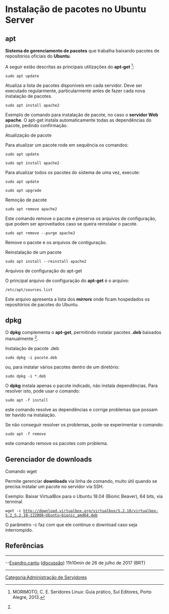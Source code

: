 # Instalação de pacotes no Ubuntu Server

## apt

**Sistema de gerenciamento de pacotes** que trabalha baixando pacotes de repositórios oficiais do **Ubuntu**.

A seguir estão descritas as principais utilizações do **apt-get** [^1]:

`sudo apt update`

Atualiza a lista de pacotes disponíveis em cada servidor. Deve ser executado regularmente, particularmente antes de fazer cada nova instalação de pacotes.

`sudo apt install apache2`

Exemplo de comando para instalação de pacote, no caso o **servidor Web apache**. O apt-get instala automaticamente todas as dependências do pacote, pedindo confirmação.

Atualização de pacote  
Para atualizar um pacote rode em sequência os comandos:

`sudo apt update`  
`sudo apt install apache2`

Para atualizar todos os pacotes do sistema de uma vez, execute:

`sudo apt update`  
`sudo apt upgrade`

Remoção de pacote  

`sudo apt remove apache2`

  
Este comando remove o pacote e preserva os arquivos de configuração, que podem ser aproveitados caso se queira reinstalar o pacote.

`sudo apt remove --purge apache2`

  
Remove o pacote e os arquivos de contiguração.

<!-- -->

Reinstalação de um pacote  

`sudo apt install --reinstall apache2`

Arquivos de configuração do apt-get  
O principal arquivo de configuração do **apt-get** é o arquivo:

`/etc/apt/sources.list`

  
Este arquivo apresenta a lista dos ***mirrors*** onde ficam hospedados os repositórios de pacotes do Ubuntu.

## dpkg

O **dpkg** complementa o **apt-get**, permitindo instalar pacotes **.deb** baixados manualmente [^2].

Instalação de pacote .deb  

`sudo dpkg -i pacote.deb`

  
ou, para instalar vários pacotes dentro de um diretório:

`sudo dpkg -i *.deb`  

O **dpkg** instala apenas o pacote indicado, não instala dependências. Para resolver isto, pode usar o comando:

`sudo apt -f install`

  
este comando resolve as dependências e corrige problemas que possam ter havido na instalação.

Se não conseguir resolver os problemas, pode-se experimentar o comando:

`sudo apt -f remove`

  
este comando remove os pacotes com problema.

## Gerenciador de downloads

Comando wget  
Permite gerenciar **downloads** via linha de comando, muito útil quando se precisa instalar um pacote no servidor via SSH.

Exemplo: Baixar VirtualBox para o Ubuntu 18.04 (Bionic Beaver), 64 bits, via terminal

`wget -c `[`http://download.virtualbox.org/virtualbox/5.2.10/virtualbox-5.2_5.2.10-122088~Ubuntu~bionic_amd64.deb`](http://download.virtualbox.org/virtualbox/5.2.10/virtualbox-5.2_5.2.10-122088~Ubuntu~bionic_amd64.deb)

  
O parâmetro -c faz com que ele continue o download caso seja interrompido.

## Referências

<references />

------------------------------------------------------------------------

--<a href="Usuário:Evandro.cantu" class="wikilink" title="Evandro.cantu">Evandro.cantu</a> (<a href="Usuário_Discussão:Evandro.cantu" class="wikilink" title="discussão">discussão</a>) 11h10min de 26 de julho de 2017 (BRT)

------------------------------------------------------------------------

<a href="Categoria:Administração_de_Servidores" class="wikilink" title="Categoria:Administração de Servidores">Categoria:Administração de Servidores</a>

[^1]: MORIMOTO, C. E. Seridores Linux: Guia prático, Sul Editores, Porto Alegre, 2013.

[^2]:

